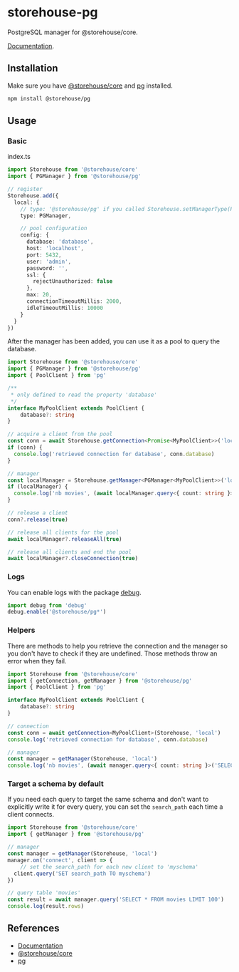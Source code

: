 # storehouse-pg

PostgreSQL manager for @storehouse/core.

[Documentation](https://kisiwu.github.io/storehouse/pg/latest/).

## Installation

Make sure you have [@storehouse/core](https://www.npmjs.com/package/@storehouse/core) and [pg](https://www.npmjs.com/package/pg) installed.

```bash
npm install @storehouse/pg
```

## Usage

### Basic

index.ts

```ts
import Storehouse from '@storehouse/core'
import { PGManager } from '@storehouse/pg'

// register
Storehouse.add({
  local: {
    // type: '@storehouse/pg' if you called Storehouse.setManagerType(PGManager)
    type: PGManager,

    // pool configuration
    config: {
      database: 'database',
      host: 'localhost',
      port: 5432,
      user: 'admin',
      password: '',
      ssl: {
        rejectUnauthorized: false
      },
      max: 20,
      connectionTimeoutMillis: 2000,
      idleTimeoutMillis: 10000
    }
  }
})
```

After the manager has been added, you can use it as a pool to query the database.

```ts
import Storehouse from '@storehouse/core'
import { PGManager } from '@storehouse/pg'
import { PoolClient } from 'pg'

/**
 * only defined to read the property 'database'
 */
interface MyPoolClient extends PoolClient {
    database?: string
}

// acquire a client from the pool
const conn = await Storehouse.getConnection<Promise<MyPoolClient>>('local')
if (conn) {
  console.log('retrieved connection for database', conn.database)
}

// manager
const localManager = Storehouse.getManager<PGManager<MyPoolClient>>('local')
if (localManager) {
  console.log('nb movies', (await localManager.query<{ count: string }>('SELECT count(*) FROM myschema.movies')).rows)
}

// release a client
conn?.release(true)

// release all clients for the pool
await localManager?.releaseAll(true)

// release all clients and end the pool
await localManager?.closeConnection(true)
```

### Logs

You can enable logs with the package [debug](https://www.npmjs.com/package/debug).

```ts
import debug from 'debug'
debug.enable('@storehouse/pg*')
```

### Helpers

There are methods to help you retrieve the connection and the manager so you don't have to check if they are undefined.
Those methods throw an error when they fail.

```ts
import Storehouse from '@storehouse/core'
import { getConnection, getManager } from '@storehouse/pg'
import { PoolClient } from 'pg'

interface MyPoolClient extends PoolClient {
	database?: string
}

// connection
const conn = await getConnection<MyPoolClient>(Storehouse, 'local')
console.log('retrieved connection for database', conn.database)

// manager
const manager = getManager(Storehouse, 'local')
console.log('nb movies', (await manager.query<{ count: string }>('SELECT count(*) FROM myschema.movies')).rows)
```

### Target a schema by default

If you need each query to target the same schema and don't want to explicitly write it for every query, you can set the `search_path` each time a client connects.

```ts
import Storehouse from '@storehouse/core'
import { getManager } from '@storehouse/pg'

// manager
const manager = getManager(Storehouse, 'local')
manager.on('connect', client => {
	// set the search_path for each new client to 'myschema'
  client.query('SET search_path TO myschema')
})

// query table 'movies'
const result = await manager.query('SELECT * FROM movies LIMIT 100')
console.log(result.rows)
```

## References

- [Documentation](https://kisiwu.github.io/storehouse/pg/latest/)
- [@storehouse/core](https://www.npmjs.com/package/@storehouse/core)
- [pg](https://www.npmjs.com/package/pg)

